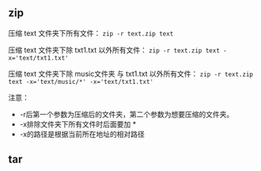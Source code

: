 
## zip

压缩 text 文件夹下所有文件：
`zip -r text.zip text`

压缩 text 文件夹下除 txt1.txt 以外所有文件：
`zip -r text.zip text -x='text/txt1.txt'`

压缩 text 文件夹下除 music文件夹 与 txt1.txt 以外所有文件：
`zip -r text.zip text -x='text/music/*' -x='text/txt1.txt'`

注意：
* -r后第一个参数为压缩后的文件夹，第二个参数为想要压缩的文件夹。
* -x排除文件夹下所有文件时后面要加 *
* -x的路径是根据当前所在地址的相对路径


## tar

